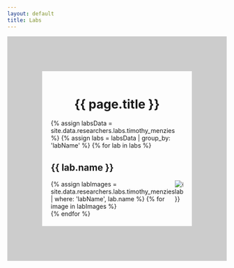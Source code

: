 ```yaml
---
layout: default
title: Labs
---
```

<style>
  .carousel-inner {
    display: flex;
    flex-wrap: nowrap;
    overflow-x: auto;
    -webkit-overflow-scrolling: touch;
  }

  .carousel-inner img {
    flex: 0 0 auto;
    width: auto;
    max-height: 200px; /* Adjust the maximum height as needed */
    object-fit: contain;
    margin-right: 10px; /* Adjust the spacing between images */
  }
</style>

<div style="display: flex; flex-direction: column; align-items: left; border: 80px solid #ccc; padding: 20px;">
  <h1 style="text-align: center;">{{ page.title }}</h1>
  {% assign labsData = site.data.researchers.labs.timothy_menzies %}
  {% assign labs = labsData | group_by: 'labName' %}
  {% for lab in labs %}
    <h2>{{ lab.name }}</h2>
    <div id="carousel-{{ lab.name }}" class="carousel slide" data-ride="carousel">
      <div class="carousel-inner">
        {% assign labImages = site.data.researchers.labs.timothy_menzies | where: 'labName', lab.name %}
        {% for image in labImages %}
          <div class="carousel-item{% if forloop.first %} active{% endif %}">
            <img src="{{ image.labImage }}" alt="{{ lab.name }}">
          </div>
        {% endfor %}
      </div>
    </div>
  {% endfor %}
</div>

<script>
  // Initialize all carousels on the page
  document.addEventListener("DOMContentLoaded", function() {
    const carousels = document.querySelectorAll(".carousel");
    carousels.forEach(function(carousel) {
      carousel.querySelector(".carousel-inner").firstElementChild.classList.add("active");
    });
  });
</script>
